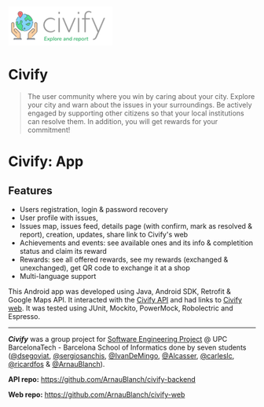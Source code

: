<img src="pics/logo.png" height=80 /> <h1>Civify</h1>

> The user community where you win by caring about your city. Explore your city and warn about the issues in your surroundings. Be actively engaged by supporting other citizens so that your local institutions can resolve them. In addition, you will get rewards for your commitment!

# Civify: App
## Features
* Users registration, login & password recovery
* User profile with issues, 
* Issues map, issues feed, details page (with confirm, mark as resolved & report), creation, updates, share link to Civify's web
* Achievements and events: see available ones and its info & completition status and claim its reward
* Rewards: see all offered rewards, see my rewards (exchanged & unexchanged), get QR code to exchange it at a shop
* Multi-language support

This Android app  was developed using Java, Android SDK, Retrofit & Google Maps API. It interacted with the [Civify API](https://github.com/ArnauBlanch/civify-backend) and had links to [Civify web](https://github.com/ArnauBlanch/civify-web). It was tested using JUnit, Mockito, PowerMock, Robolectric and Espresso.


---
***Civify*** was a group project for [Software Engineering Project](https://www.fib.upc.edu/en/studies/bachelors-degrees/bachelor-degree-informatics-engineering/curriculum/syllabus/PES) @ UPC BarcelonaTech - Barcelona School of Informatics done by seven students ([@dsegoviat](https://github.com/dsegoviat), [@sergiosanchis](https://github.com/sergiosanchis), [@IvanDeMingo](https://github.com/IvanDeMingo), [@Alcasser](https://github.com/Alcasser), [@carleslc](https://github.com/carleslc), [@ricardfos](https://github.com/ricardfos) & [@ArnauBlanch](https://github.com/ArnauBlanch)).

**API repo:** https://github.com/ArnauBlanch/civify-backend

**Web repo:** https://github.com/ArnauBlanch/civify-web
